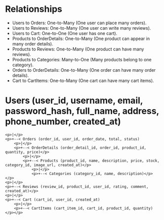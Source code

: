 # Relationships
- Users to Orders: One-to-Many (One user can place many orders).
- Users to Reviews: One-to-Many (One user can write many reviews).
- Users to Cart: One-to-One (One user has one cart).
- Products to OrderDetails: One-to-Many (One product can appear in many order details).
- Products to Reviews: One-to-Many (One product can have many reviews).
- Products to Categories: Many-to-One (Many products belong to one category).
- Orders to OrderDetails: One-to-Many (One order can have many order details).
- Cart to CartItems: One-to-Many (One cart can have many cart items).

# Users (user_id, username, email, password_hash, full_name, address, phone_number, created_at)
    <p>|</p>
    <p>+--< Orders (order_id, user_id, order_date, total, status)
        <p>|</p>
        <p>+--< OrderDetails (order_detail_id, order_id, product_id, quantity, price)</p>
            <p>|</p>
            <p>+--< Products (product_id, name, description, price, stock, category_id, image_url, created_at)</p>
                <p>|</p>
                <p>+--< Categories (category_id, name, description)</p></p>
    <p>|</p>
    <p>+--< Reviews (review_id, product_id, user_id, rating, comment, created_at)</p>
    <p>|</p>
    <p>+--< Cart (cart_id, user_id, created_at)
        <p>|</p>
        <p>+--< CartItems (cart_item_id, cart_id, product_id, quantity)</p></p>
